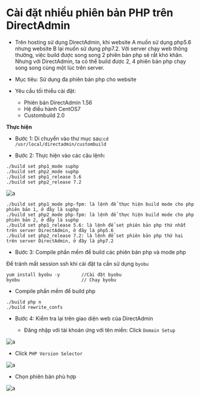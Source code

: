 # Cài đặt nhiều phiên bản PHP trên DirectAdmin

- Trên hosting sử dụng DirectAdmin, khi website A muốn sử dụng php5.6 nhưng website B lại muốn sử dụng php7.2. Với server chạy web thông thường, việc build được song song 2 phiên bản php sẽ rất khó khăn. Nhưng với DirectAdmin, ta có thể build được 2,  4 phiên bản php chạy song song cùng một lúc trên server.

- Mục tiêu: Sử dụng  đa phiên bản php cho website

- Yêu cầu tối thiểu cài đặt:
  - Phiên bản DirectAdmin 1.56
  - Hệ điều hành CentOS7
  - Custombuild 2.0

**Thực hiện**

- Bước 1: Di chuyển vào thư mục sau:`cd /usr/local/directadmin/custombuild`

- Bước 2: Thực hiện vào các câu lệnh:

```
./build set php1_mode suphp
./build set php2_mode suphp
./build set php1_release 5.6
./build set php2_release 7.2
```

![a](https://f6-zpcloud.zdn.vn/3154938438553893810/67ce36ed900c5d52041d.jpg)

```
./build set php1_mode php-fpm: là lệnh để thực hiện build mode cho php phiên bản 1, ở đây là suphp
./build set php2_mode php-fpm: là lệnh để thực hiện build mode cho php phiên bản 2, ở đây là suphp
./build set php1_release 5.6: là lệnh để set phiên bản php thứ nhất trên server DirectAdmin, ở đây là php5.6
./build set php2_release 7.2: là lệnh để set phiên bản php thứ hai trên server DirectAdmin, ở đây là php7.2
```

- Bước 3: Compile phần mềm để build các phiên bản php và mode php

Để tránh mất session ssh khi cài đặt ta cần sử dụng `byobu`

```
yum install byobu -y        //Cài đặt byobu
byobu                       // Chạy byobu
```

  - Compile phần mềm để build php

```
./build php n
./build rewrite_confs
```

- Bước 4: Kiểm tra lại trên giao diện web của DirectAdmin

  - Đăng nhập với tài khoản ứng với tên miền: Click `Domain Setup`

![a](https://f5-zpcloud.zdn.vn/473731255187073651/b5214c8e5f70922ecb61.jpg)

  - Click `PHP Version Selector`

![a](https://f6-zpcloud.zdn.vn/5067700152508918760/62a8dd6ccb9206cc5f83.jpg)

  - Chọn phiên bản phù hợp 

![a](https://f6-zpcloud.zdn.vn/1290325215358147960/54774ca1455f8801d14e.jpg)